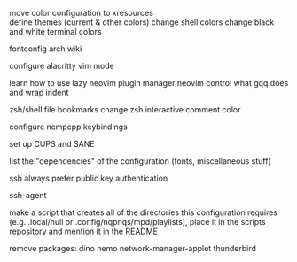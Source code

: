 move color configuration to xresources    
    define themes (current & other colors)
    change shell colors
        change black and white terminal colors

fontconfig arch wiki

configure alacritty vim mode

learn how to use lazy neovim plugin manager
neovim control what gqq does and wrap indent

zsh/shell file bookmarks
change zsh interactive comment color

configure ncmpcpp keybindings

set up CUPS and SANE

list the "dependencies" of the configuration (fonts, miscellaneous stuff)

ssh always prefer public key authentication

ssh-agent

make a script that creates all of the directories this configuration requires (e.g. .local/null or .config/nqpnqs/mpd/playlists), place it in the scripts repository and mention it in the README

remove packages: dino nemo network-manager-applet thunderbird
